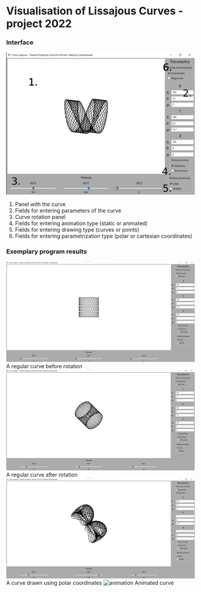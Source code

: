 # Visualisation of Lissajous Curves - project 2022

### Interface
![app_looks](./grafika_interfejs.png)
1. Panel with the curve
2. Fields for entering parameters of the curve
3. Curve rotation panel
4. Fields for entering animation type (static or animated)
5. Fields for entering drawing type (curves or points)
6. Fields for entering parametrization type (polar or cartesian coordinates)

### Exemplary program results
![pre_rotation](./pre_rotacja.png)
A regular curve before rotation
![after_rotation](./rotacja.png)
A regular curve after rotation
![polar](./biegunowe.png)
A curve drawn using polar coordinates
![animation](./animation.gif)
Animated curve

